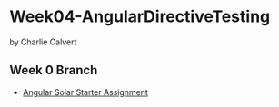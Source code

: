 # Week04-AngularDirectiveTesting
by Charlie Calvert

## Week 0 Branch

  - [Angular Solar Starter Assignment][solar-start]

  [solar-start]: http://www.ccalvert.net/books/CloudNotes/Assignments/AngularSolarStarter.html